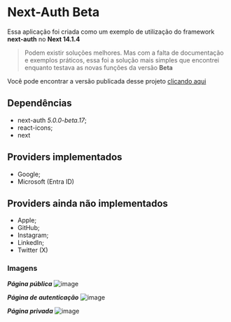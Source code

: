 # Next-Auth Beta
Essa aplicação foi criada como um exemplo de utilização do framework **next-auth** no **Next 14.1.4**

> Podem existir soluções melhores. Mas com a falta de documentação e exemplos práticos, essa foi a solução mais simples que encontrei enquanto testava as novas funções da versão **Beta**

Você pode encontrar a versão publicada desse projeto [clicando aqui](https://next-auth-example-beta-17.vercel.app/)

## Dependências
- next-auth *5.0.0-beta.17*;
- react-icons;
- next

## Providers implementados
- Google;
- Microsoft (Entra ID)

## Providers ainda não implementados
- Apple;
- GitHub;
- Instagram;
- LinkedIn;
- Twitter (X)

### Imagens
***Página pública***
![image](https://github.com/indianaJonathan/NextAuthExample/assets/22666576/0fc4c494-ecde-4a9a-9b9a-68b1549526e7)

***Página de autenticação***
![image](https://github.com/indianaJonathan/NextAuthExample/assets/22666576/798bbb66-1057-4cad-b09e-ee4b8fe08cb0)

***Página privada***
![image](https://github.com/indianaJonathan/NextAuthExample/assets/22666576/5188f9da-3824-4c7e-a792-2f448f42b8f6)
